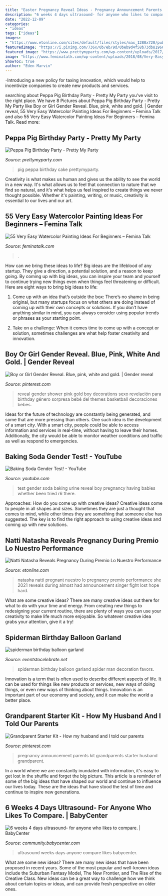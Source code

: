 ```yaml
---
title: "Easter Pregnancy Reveal Ideas - Pregnancy Announcement Parents Kit Grandparents Starter Husband Grandparent"
description: "6 weeks 4 days ultrasound- for anyone who likes to compare."
date: "2022-12-09"
categories:
- "ideas"
tags: ["ideas"]
images:
- "https://www.etonline.com/sites/default/files/styles/max_1280x720/public/images/2021-02/screen_shot_2021-02-18_at_6.03.47_pm.png?h=d58b2fa6&amp;itok=DOxZuisO"
featuredImage: "https://i.pinimg.com/736x/0b/eb/9d/0beb9d4f58b73db81966fe8876f74dad.jpg"
featured_image: "https://www.prettymyparty.com/wp-content/uploads/2017/03/peppa-pig-cake.jpg"
image: "https://www.feminatalk.com/wp-content/uploads/2018/08/Very-Easy-Watercolor-Painting-Ideas-for-beginners00012.jpg"
ShowToc: true
author: "Eden Marvin"
---
```



-Introducing a new policy for taxing innovation, which would help to incentivize companies to create new products and services.

	

		
searching about Peppa Pig Birthday Party - Pretty My Party you've visit to the right place. We have 8 Pictures about Peppa Pig Birthday Party - Pretty My Party like Boy or Girl Gender Reveal. Blue, pink, white and gold. | Gender reveal, 55 Very Easy Watercolor Painting Ideas For Beginners – Femina Talk and also 55 Very Easy Watercolor Painting Ideas For Beginners – Femina Talk. Read more:
		
    
## Peppa Pig Birthday Party - Pretty My Party

<img loading=lazy src="https://www.prettymyparty.com/wp-content/uploads/2017/03/peppa-pig-cake.jpg" onerror="this.onerror=null;this.src='https://tse4.mm.bing.net/th?id=OIP.N5H_o6-aYjloLp644pAxZgHaJ4&amp;pid=15.1';" alt="Peppa Pig Birthday Party - Pretty My Party">

_Source: prettymyparty.com_

>pig peppa birthday cake prettymyparty. 

	

Creativity is what makes us human and gives us the ability to see the world in a new way. It's what allows us to feel that connection to nature that we find so natural, and it's what helps us feel inspired to create things we never thought possible. Whether it's painting, writing, or music, creativity is essential to our lives and our art.

    
## 55 Very Easy Watercolor Painting Ideas For Beginners – Femina Talk

<img loading=lazy src="https://www.feminatalk.com/wp-content/uploads/2018/08/Very-Easy-Watercolor-Painting-Ideas-for-beginners00012.jpg" onerror="this.onerror=null;this.src='https://tse3.mm.bing.net/th?id=OIP.xVZTKcQQwhbMDw9A0d1K6gHaKe&amp;pid=15.1';" alt="55 Very Easy Watercolor Painting Ideas For Beginners – Femina Talk">

_Source: feminatalk.com_

>. 

	

How can we bring these ideas to life?
Big ideas are the lifeblood of any startup. They give a direction, a potential solution, and a reason to keep going. By coming up with big ideas, you can inspire your team and yourself to continue trying new things even when things feel threatening or difficult. Here are eight ways to bring big ideas to life:
1. Come up with an idea that’s outside the box: There’s no shame in being original, but many startups focus on what others are doing instead of coming up with their own concepts or solutions. If you don’t have anything similar in mind, you can always consider using popular trends or phrases as your starting point.

2. Take on a challenge: When it comes time to come up with a concept or solution, sometimes challenges are what help foster creativity and innovation.

    
## Boy Or Girl Gender Reveal. Blue, Pink, White And Gold. | Gender Reveal

<img loading=lazy src="https://i.pinimg.com/736x/0b/eb/9d/0beb9d4f58b73db81966fe8876f74dad.jpg" onerror="this.onerror=null;this.src='https://tse3.mm.bing.net/th?id=OIP.zW5yWdb0ILGs29mtS_qzngHaJ3&amp;pid=15.1';" alt="Boy or Girl Gender Reveal. Blue, pink, white and gold. | Gender reveal">

_Source: pinterest.com_

>reveal gender shower pink gold boy decorations sexo revelación para birthday género sorpresa bebé del themes basketball decoraciones bebes. 

	

Ideas for the future of technology are constantly being generated, and some that are more pressing than others. One such idea is the development of a smart city. With a smart city, people could be able to access information and services in real-time, without having to leave their homes. Additionally, the city would be able to monitor weather conditions and traffic as well as respond to emergencies.

    
## Baking Soda Gender Test! - YouTube

<img loading=lazy src="http://i.ytimg.com/vi/r6-y3iAvCW0/maxresdefault.jpg" onerror="this.onerror=null;this.src='https://tse4.mm.bing.net/th?id=OIP.UnveDnQkvWga3j0ilmMnHwHaEK&amp;pid=15.1';" alt="Baking Soda Gender Test! - YouTube">

_Source: youtube.com_

>test gender soda baking urine reveal boy pregnancy having babies whether been tried r6 there. 

	

Approaches: How do you come up with creative ideas?
Creative ideas come to people in all shapes and sizes. Sometimes they are just a thought that comes to mind, while other times they are something that someone else has suggested. The key is to find the right approach to using creative ideas and coming up with new solutions.

    
## Natti Natasha Reveals Pregnancy During Premio Lo Nuestro Performance

<img loading=lazy src="https://www.etonline.com/sites/default/files/styles/max_1280x720/public/images/2021-02/screen_shot_2021-02-18_at_6.03.47_pm.png?h=d58b2fa6&amp;itok=DOxZuisO" onerror="this.onerror=null;this.src='https://tse1.mm.bing.net/th?id=OIP.R8wDozPoSCD6vcfbKaTDVAHaEK&amp;pid=15.1';" alt="Natti Natasha Reveals Pregnancy During Premio Lo Nuestro Performance">

_Source: etonline.com_

>natasha natti pregnant nuestro lo pregnancy premio performance she 2021 reveals during almost had announcement singer fight lost hope hard. 

	

What are some creative ideas?
There are many creative ideas out there for what to do with your time and energy. From creating new things to redesigning your current routine, there are plenty of ways you can use your creativity to make life much more enjoyable. So whatever creative idea grabs your attention, give it a try!

    
## Spiderman Birthday Balloon Garland

<img loading=lazy src="https://eventstocelebrate.net/wp-content/uploads/2019/10/spiderman-birthday-balloon-garland.jpeg" onerror="this.onerror=null;this.src='https://tse4.mm.bing.net/th?id=OIP.ZWYtiawbOqA5UV7xTpOM4gHaJ4&amp;pid=15.1';" alt="spiderman birthday balloon garland">

_Source: eventstocelebrate.net_

>spiderman birthday balloon garland spider man decoration favors. 

	

Innovation is a term that is often used to describe different aspects of life. It can be used for things like new products or services, new ways of doing things, or even new ways of thinking about things. Innovation is an important part of our economy and society, and it can make the world a better place.

    
## Grandparent Starter Kit - How My Husband And I Told Our Parents

<img loading=lazy src="https://i.pinimg.com/736x/03/09/94/03099406f2692c3e19a03fd89e53647b--grandparent-starter-kit-pregnancy-announcement-to-parents-grandparents-first.jpg?b=t" onerror="this.onerror=null;this.src='https://tse2.mm.bing.net/th?id=OIP.qK22W4KCI5WQeZGtqlnB7gHaKr&amp;pid=15.1';" alt="Grandparent Starter Kit - How my husband and I told our parents">

_Source: pinterest.com_

>pregnancy announcement parents kit grandparents starter husband grandparent. 

	

In a world where we are constantly inundated with information, it's easy to get lost in the shuffle and forget the big picture. This article is a reminder of some of the big ideas that have shaped our world and continue to influence our lives today. These are the ideas that have stood the test of time and continue to inspire new generations.

    
## 6 Weeks 4 Days Ultrasound- For Anyone Who Likes To Compare. | BabyCenter

<img loading=lazy src="https://imageserve.babycenter.com/16/000/421/LRgVIKQ3vAOUEhfYP4E0ChwV7lBctwjH_lg.jpg" onerror="this.onerror=null;this.src='https://tse3.mm.bing.net/th?id=OIP.9x72qpIwX_uwfjvD3n29uAAAAA&amp;pid=15.1';" alt="6 weeks 4 days ultrasound- for anyone who likes to compare. | BabyCenter">

_Source: community.babycenter.com_

>ultrasound weeks days anyone compare likes babycenter. 

	

What are some new ideas?
There are many new ideas that have been proposed in recent years. Some of the most popular and well-known ideas include the Suburban Fantasy Model, The New Frontier, and The Rise of the Creative Class. New ideas can be a great way to challenge how we think about certain topics or ideas, and can provide fresh perspective on older ones.

